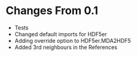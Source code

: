 # Changes From 0.1

- Tests
- Changed default imports for HDF5er
- Adding override option to HDF5er.MDA2HDF5
- Added 3rd neighbours in the References

